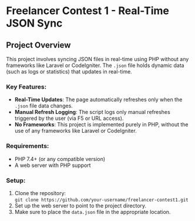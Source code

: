 # Freelancer Contest 1 - Real-Time JSON Sync

## Project Overview
This project involves syncing JSON files in real-time using PHP without any frameworks like Laravel or CodeIgniter. The `.json` file holds dynamic data (such as logs or statistics) that updates in real-time.

### Key Features:
- **Real-Time Updates**: The page automatically refreshes only when the `.json` file data changes.
- **Manual Refresh Logging**: The script logs only manual refreshes triggered by the user (via F5 or URL access).
- **No Frameworks**: This project is implemented purely in PHP, without the use of any frameworks like Laravel or CodeIgniter.

### Requirements:
- PHP 7.4+ (or any compatible version)
- A web server with PHP support

### Setup:
1. Clone the repository:  
   `git clone https://github.com/your-username/freelancer-contest1.git`
2. Set up the web server to point to the project directory.
3. Make sure to place the `data.json` file in the appropriate location.